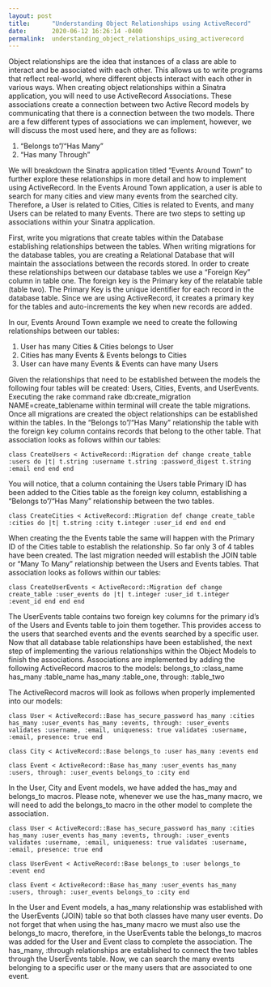 ```yaml
---
layout: post
title:      "Understanding Object Relationships using ActiveRecord"
date:       2020-06-12 16:26:14 -0400
permalink:  understanding_object_relationships_using_activerecord
---
```



Object relationships are the idea that instances of a class are able to interact and be associated with each other. This allows us to write programs that reflect real-world, where different objects interact with each other in various ways. When creating object relationships within a Sinatra application, you will need to use ActiveRecord Associations. These associations create a connection between two Active Record models by communicating that there is a connection between the two models. There are a few different types of associations we can implement, however, we will discuss the most used here, and they are as follows:
1. “Belongs to”/“Has Many” 
2. “Has many Through”

We will breakdown the Sinatra application titled “Events Around Town” to further explore these relationships in more detail and how to implement using ActiveRecord. In the Events Around Town application, a user is able to search for many cities and view many events from the searched city.  Therefore, a User is related to Cities, Cities is related to Events, and many Users can be related to many Events. There are two steps to setting up associations within your Sinatra application.

First, write you migrations that create tables within the Database establishing relationships between the tables.
When writing migrations for the database tables, you are creating a Relational Database that will maintain the associations between the records stored. In order to create these relationships between our database tables we use a “Foreign Key” column in table one. The foreign key is the Primary key of the relatable table (table two). The Primary Key is the unique identifier for each record in the database table. Since we are using ActiveRecord, it creates a primary key for the tables and auto-increments the key when new records are added. 

In our, Events Around Town example we need to create the following relationships between our tables:
1. User has many Cities & Cities belongs to User
2. Cities has many Events & Events belongs to Cities 
3. User can have many Events & Events can have many Users

Given the relationships that need to be established between the models the following four tables will be created: Users, Cities, Events, and UserEvents. Executing the rake command rake db:create_migration NAME=create_tablename within terminal will create the table migrations. 
Once all migrations are created the object relationships can be established within the tables. In the “Belongs to”/“Has Many” relationship the table with the foreign key column contains records that belong to the other table. That association looks as follows within our tables: 

`class CreateUsers < ActiveRecord::Migration
  def change
    create_table :users do |t|
      t.string :username
      t.string :password_digest
      t.string :email
    end
  end
end`

You will notice, that a column containing the Users table Primary ID has been added to the Cities table as the foreign key column, establishing a “Belongs to”/“Has Many” relationship between the two tables.

`class CreateCities < ActiveRecord::Migration
  def change
    create_table :cities do |t|
      t.string :city
      t.integer :user_id
    end
  end
end`

When creating the the Events table the same will happen with the Primary ID of the Cities table to establish the relationship. So far only 3 of 4 tables have been created. The last migration needed will establish the JOIN table or “Many To Many” relationship between the Users and Events tables. That association looks as follows within our tables: 

`class CreateUserEvents < ActiveRecord::Migration
  def change
    create_table :user_events do |t|
      t.integer :user_id
      t.integer :event_id
    end
  end
end`

The UserEvents table contains two foreign key columns for the primary id’s of the Users and Events table to join them together. This provides access to the users that searched events and the events searched by a specific user. Now that all database table relationships have been established, the next step of implementing the various relationships within the Object Models to finish the associations. Associations are implemented by adding the following ActiveRecord macros to the models:
belongs_to :class_name
has_many :table_name
has_many :table_one, through: :table_two

The ActiveRecord macros will look as follows when properly implemented into our models: 

`class User < ActiveRecord::Base
    has_secure_password
    has_many :cities 
    has_many :user_events
    has_many :events, through: :user_events
    validates :username, :email, uniqueness: true
    validates :username, :email, presence: true
end`

`class City < ActiveRecord::Base
    belongs_to :user
    has_many :events
end`

`class Event < ActiveRecord::Base
    has_many :user_events
    has_many :users, through: :user_events
    belongs_to :city
end`

In the User, City and Event models, we have added the has_may and belongs_to macros. Please note, whenever we use the has_many macro, we will need to add the belongs_to macro in the other model to complete the association.

`class User < ActiveRecord::Base
    has_secure_password
    has_many :cities 
    has_many :user_events
    has_many :events, through: :user_events
    validates :username, :email, uniqueness: true
    validates :username, :email, presence: true
end`

`class UserEvent < ActiveRecord::Base
    belongs_to :user
    belongs_to :event
end`

`class Event < ActiveRecord::Base
    has_many :user_events
    has_many :users, through: :user_events
    belongs_to :city
end`

In the User and Event models, a has_many relationship was established with the UserEvents (JOIN) table so that both classes have many user events. Do not forget that when using the has_many macro we must also use the belongs_to macro, therefore, in the UserEvents table the belongs_to macros was added for the User and Event class to complete the association. The has_many, :through relationships are established to connect the two tables through the UserEvents table. Now, we can search the many events belonging to a specific user or the many users that are associated to one event.



